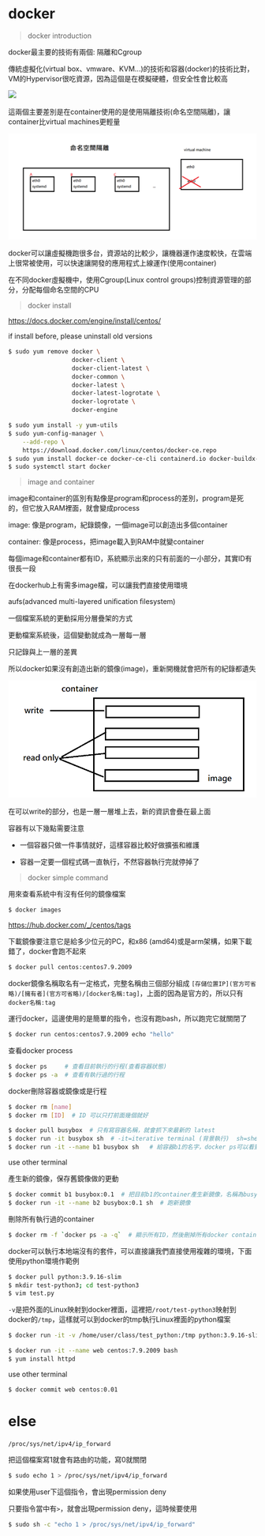 # docker

> docker introduction

docker最主要的技術有兩個: 隔離和Cgroup

傳統虛擬化(virtual box、vmware、KVM...)的技術和容器(docker)的技術比對，VM的Hypervisor很吃資源，因為這個是在模擬硬體，但安全性會比較高

![](https://images.contentstack.io/v3/assets/blt300387d93dabf50e/bltb6200bc085503718/5e1f209a63d1b6503160c6d5/containers-vs-virtual-machines.jpg)

這兩個主要差別是在container使用的是使用隔離技術(命名空間隔離)，讓container比virtual machines更輕量

![](picture/Docker.png)

docker可以讓虛擬機跑很多台，資源站的比較少，讓機器運作速度較快，在雲端上很常被使用，可以快速讓開發的應用程式上線運作(使用container)

在不同docker虛擬機中，使用Cgroup(Linux control groups)控制資源管理的部分，分配每個命名空間的CPU



> docker install

https://docs.docker.com/engine/install/centos/

if install before, please uninstall old versions

```sh
$ sudo yum remove docker \
                  docker-client \
                  docker-client-latest \
                  docker-common \
                  docker-latest \
                  docker-latest-logrotate \
                  docker-logrotate \
                  docker-engine
```





```sh
$ sudo yum install -y yum-utils
$ sudo yum-config-manager \
    --add-repo \
    https://download.docker.com/linux/centos/docker-ce.repo
$ sudo yum install docker-ce docker-ce-cli containerd.io docker-buildx-plugin docker-compose-plugin
$ sudo systemctl start docker
```



> image and container

image和container的區別有點像是program和process的差別，program是死的，但它放入RAM裡面，就會變成process

image: 像是program，紀錄鏡像，一個image可以創造出多個container

container: 像是process，把image載入到RAM中就變container

每個image和container都有ID，系統顯示出來的只有前面的一小部分，其實ID有很長一段



在dockerhub上有需多image檔，可以讓我們直接使用環境



aufs(advanced multi-layered uniﬁcation ﬁlesystem)

一個檔案系統的更動採用分層疊架的方式

更動檔案系統後，這個變動就成為一層每一層

只記錄與上一層的差異

所以docker如果沒有創造出新的鏡像(image)，重新開機就會把所有的紀錄都遺失

![](picture/container.png)

在可以write的部分，也是一層一層堆上去，新的資訊會疊在最上面



容器有以下幾點需要注意

* 一個容器只做一件事情就好，這樣容器比較好做擴張和維護

* 容器一定要一個程式碼一直執行，不然容器執行完就停掉了



> docker simple command

用來查看系統中有沒有任何的鏡像檔案

```sh
$ docker images
```

https://hub.docker.com/_/centos/tags

下載鏡像要注意它是給多少位元的PC，和x86 (amd64)或是arm架構，如果下載錯了，docker會跑不起來

```sh
$ docker pull centos:centos7.9.2009
```

docker鏡像名稱取名有一定格式，完整名稱由三個部分組成 `[存儲位置IP](官方可省略)/[擁有者](官方可省略)/[docker名稱:tag]`，上面的因為是官方的，所以只有`docker名稱:tag`



運行docker，這邊使用的是簡單的指令，也沒有跑bash，所以跑完它就關閉了

```sh
$ docker run centos:centos7.9.2009 echo "hello"
```



查看docker process

```sh
$ docker ps     # 查看目前執行的行程(查看容器狀態)
$ docker ps -a  # 查看有執行過的行程
```



docker刪除容器或鏡像或是行程

```sh
$ docker rm [name]
$ docker rm [ID]  # ID 可以只打前面幾個就好
```



```sh
$ docker pull busybox  # 只有寫容器名稱，就會抓下來最新的 latest
$ docker run -it busybox sh  # -it=iterative terminal (背景執行)  sh=shell
$ docker run -it --name b1 busybox sh   # 給容器b1的名字，docker ps可以看到
```

use other terminal

產生新的鏡像，保存舊鏡像做的更動

```sh
$ docker commit b1 busybox:0.1  # 把目前b1的container產生新鏡像，名稱為busybox:0.1
$ docker run -it --name b2 busybox:0.1 sh  # 跑新鏡像
```



刪除所有執行過的container

```sh
$ docker rm -f `docker ps -a -q`  # 顯示所有ID，然後刪掉所有docker container
```



docker可以執行本地端沒有的套件，可以直接讓我們直接使用複雜的環境，下面使用python環境作範例

```sh
$ docker pull python:3.9.16-slim
$ mkdir test-python3; cd test-python3
$ vim test.py
```

`-v`是把外面的Linux映射到docker裡面，這裡把`/root/test-python3`映射到docker的`/tmp`，這樣就可以到docker的tmp執行Linux裡面的python檔案

```sh
$ docker run -it -v /home/user/class/test_python:/tmp python:3.9.16-slim bash
```





```sh
$ docker run -it --name web centos:7.9.2009 bash
$ yum install httpd
```

use other terminal

```sh
$ docker commit web centos:0.01
```





# else

`/proc/sys/net/ipv4/ip_forward`

把這個檔案寫1就會有路由的功能，寫0就關閉

```sh
$ sudo echo 1 > /proc/sys/net/ipv4/ip_forward
```

如果使用user下這個指令，會出現permission deny

只要指令當中有`>`，就會出現permission deny，這時候要使用

```sh
$ sudo sh -c "echo 1 > /proc/sys/net/ipv4/ip_forward"
```

